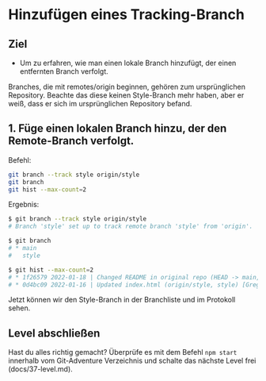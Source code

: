 # Hinzufügen eines Tracking-Branch
## Ziel
- Um zu erfahren, wie man einen lokale Branch hinzufügt, der einen entfernten Branch verfolgt.

Branches, die mit remotes/origin beginnen, gehören zum ursprünglichen Repository. Beachte das diese keinen Style-Branch mehr haben, aber er weiß, dass er sich im ursprünglichen Repository befand.

## 1. Füge einen lokalen Branch hinzu, der den Remote-Branch verfolgt.

Befehl:  
```bash
git branch --track style origin/style
git branch
git hist --max-count=2
```

Ergebnis:  
```bash
$ git branch --track style origin/style
# Branch 'style' set up to track remote branch 'style' from 'origin'.

$ git branch
# * main
#   style

$ git hist --max-count=2
# * 1f26579 2022-01-18 | Changed README in original repo (HEAD -> main, origin/main, origin/HEAD) [Gregor Biswanger]
# * 0d4bc09 2022-01-16 | Updated index.html (origin/style, style) [Gregor Biswanger]
```

Jetzt können wir den Style-Branch in der Branchliste und im Protokoll sehen.

## Level abschließen
Hast du alles richtig gemacht? Überprüfe es mit dem Befehl `npm start` innerhalb vom Git-Adventure Verzeichnis und schalte das nächste Level frei (docs/37-level.md).